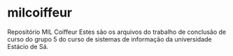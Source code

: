 # milcoiffeur
Repositório MIL Coiffeur
Estes são os arquivos do trabalho de conclusão de curso do grupo 5 do curso de sistemas de informação da universidade Estácio de Sá.

